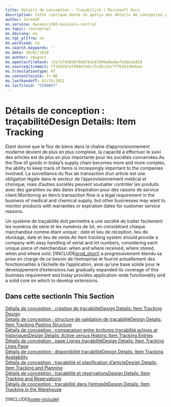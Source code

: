 ```yaml
---
title: Détails de conception - Traçabilité | Microsoft Docs
description: Cette rubrique donne un aperçu des détails de conception pour la traçabilité.
author: SorenGP
ms.service: dynamics365-business-central
ms.topic: conceptual
ms.devlang: na
ms.tgt_pltfrm: na
ms.workload: na
ms.search.keywords: ''
ms.date: 10/01/2020
ms.author: edupont
ms.openlocfilehash: c5a72fd3026f0dd78a547809e0ad6afe9de2d420
ms.sourcegitcommit: ff2b55b7e790447e0c1fcd5c2ec7f7610338ebaa
ms.translationtype: HT
ms.contentlocale: fr-BE
ms.lasthandoff: 02/15/2021
ms.locfileid: "5390887"
---
```

# <a name="design-details-item-tracking"></a><span data-ttu-id="58223-103">Détails de conception : traçabilité</span><span class="sxs-lookup"><span data-stu-id="58223-103">Design Details: Item Tracking</span></span>
<span data-ttu-id="58223-104">Étant donné que le flux de biens dans la chaîne d’approvisionnement moderne devient de plus en plus complexe, la capacité à effectuer le suivi des articles est de plus en plus importante pour les sociétés concernées.</span><span class="sxs-lookup"><span data-stu-id="58223-104">As the flow of goods in today’s supply chain becomes more and more complex, the ability to keep track of items is increasingly important to the companies involved.</span></span> <span data-ttu-id="58223-105">La surveillance du flux de transaction d’un article est une obligation légale dans le secteur de l’approvisionnement médical et chimique, mais d’autres sociétés peuvent souhaiter contrôler les produits avec des garanties ou des dates d’expiration pour des raisons de service client.</span><span class="sxs-lookup"><span data-stu-id="58223-105">Monitoring an item’s transaction flow is a legal requirement in the business of medical and chemical supply, but other businesses may want to monitor products with warranties or expiration dates for customer service reasons.</span></span>  

<span data-ttu-id="58223-106">Un système de traçabilité doit permettre à une société de traiter facilement les numéros de série et les numéros de lot, en considérant chaque marchandise comme étant unique : date et lieu de réception, lieu de stockage, date et lieu de vente.</span><span class="sxs-lookup"><span data-stu-id="58223-106">An item tracking system should provide a company with easy handling of serial and lot numbers, considering each unique piece of merchandise: when and where received, where stored, when and where sold.</span></span> [!INCLUDE[prod_short](includes/prod_short.md)] <span data-ttu-id="58223-107">a progressivement étendu sa prise en charge de ce besoin de l’entreprise et fournit actuellement des fonctionnalités à l’échelle de l’application, ainsi qu’une base solide pour le développement d’extensions.</span><span class="sxs-lookup"><span data-stu-id="58223-107">has gradually expanded its coverage of this business requirement and today provides application-wide functionality and a solid core on which to develop extensions.</span></span>  

## <a name="in-this-section"></a><span data-ttu-id="58223-108">Dans cette section</span><span class="sxs-lookup"><span data-stu-id="58223-108">In This Section</span></span>  
[<span data-ttu-id="58223-109">Détails de conception : création de traçabilité</span><span class="sxs-lookup"><span data-stu-id="58223-109">Design Details: Item Tracking Design</span></span>](design-details-item-tracking-design.md)  
[<span data-ttu-id="58223-110">Détails de conception : structure de validation de traçabilité</span><span class="sxs-lookup"><span data-stu-id="58223-110">Design Details: Item Tracking Posting Structure</span></span>](design-details-item-tracking-posting-structure.md)  
[<span data-ttu-id="58223-111">Détails de conception : comparaison entre écritures traçabilité actives et historiques</span><span class="sxs-lookup"><span data-stu-id="58223-111">Design Details: Active versus Historic Item Tracking Entries</span></span>](design-details-active-versus-historic-item-tracking-entries.md)  
[<span data-ttu-id="58223-112">Détails de conception : page Lignes traçabilité</span><span class="sxs-lookup"><span data-stu-id="58223-112">Design Details: Item Tracking Lines Page</span></span>](design-details-item-tracking-lines-window.md)  
[<span data-ttu-id="58223-113">Détails de conception : disponibilité traçabilité</span><span class="sxs-lookup"><span data-stu-id="58223-113">Design Details: Item Tracking Availability</span></span>](design-details-item-tracking-availability.md)  
[<span data-ttu-id="58223-114">Détails de conception : traçabilité et planification d’article</span><span class="sxs-lookup"><span data-stu-id="58223-114">Design Details: Item Tracking and Planning</span></span>](design-details-item-tracking-and-planning.md)  
[<span data-ttu-id="58223-115">Détails de conception : traçabilité et réservations</span><span class="sxs-lookup"><span data-stu-id="58223-115">Design Details: Item Tracking and Reservations</span></span>](design-details-item-tracking-and-reservations.md)  
[<span data-ttu-id="58223-116">Détails de conception : traçabilité dans l’entrepôt</span><span class="sxs-lookup"><span data-stu-id="58223-116">Design Details: Item Tracking in the Warehouse</span></span>](design-details-item-tracking-in-the-warehouse.md)


[!INCLUDE[footer-include](includes/footer-banner.md)]